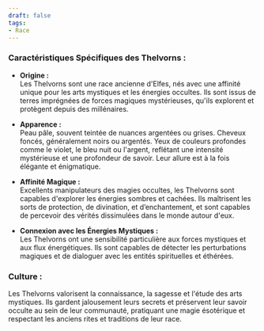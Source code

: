 ```yaml
---
draft: false
tags:
- Race
---
```


### **Caractéristiques Spécifiques des Thelvorns :**

- **Origine :**  
  Les Thelvorns sont une race ancienne d'Elfes, nés avec une affinité unique pour les arts mystiques et les énergies occultes. Ils sont issus de terres imprégnées de forces magiques mystérieuses, qu'ils explorent et protègent depuis des millénaires.

- **Apparence :**  
  Peau pâle, souvent teintée de nuances argentées ou grises. Cheveux foncés, généralement noirs ou argentés. Yeux de couleurs profondes comme le violet, le bleu nuit ou l'argent, reflétant une intensité mystérieuse et une profondeur de savoir. Leur allure est à la fois élégante et énigmatique.

- **Affinité Magique :**  
  Excellents manipulateurs des magies occultes, les Thelvorns sont capables d'explorer les énergies sombres et cachées. Ils maîtrisent les sorts de protection, de divination, et d’enchantement, et sont capables de percevoir des vérités dissimulées dans le monde autour d'eux.

- **Connexion avec les Énergies Mystiques :**  
  Les Thelvorns ont une sensibilité particulière aux forces mystiques et aux flux énergétiques. Ils sont capables de détecter les perturbations magiques et de dialoguer avec les entités spirituelles et éthérées.

### **Culture :**  
Les Thelvorns valorisent la connaissance, la sagesse et l'étude des arts mystiques. Ils gardent jalousement leurs secrets et préservent leur savoir occulte au sein de leur communauté, pratiquant une magie ésotérique et respectant les anciens rites et traditions de leur race.